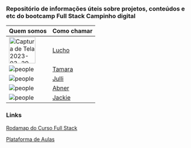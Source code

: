 ### Repositório de informações úteis sobre projetos, conteúdos e etc do bootcamp Full Stack Campinho digital


| Quem somos                                                             | Como chamar                                      | 
| -------------------------------------------------------------------    | ------------------------------------------------ | 
| <img width="72" alt="Captura de Tela 2023-03-29 às 15 03 20" src="https://user-images.githubusercontent.com/108235987/228628049-2adab3df-b604-4dc3-be50-50be18cac3f3.png">| [Lucho](https://www.linkedin.com/in/luis-parenti-718aa697/)| 
| ![people](https://github.com/tamaracosta.png?size=100)                 | [Tamara](http://github.com/Adaylon)               |
| ![ people](https://github.com/jjullimayanne.png?size=100)              | [Julli](http://github.com/jjullimayanne)          |
| ![ people](https://github.com/AbnerSantosss.png?size=100)              | [Abner](http://github.com/AbnerSantosss)          |
| ![ people](https://github.com/jackelinenascimento.png?size=100)        | [Jackie](https://github.com/jackelinenascimento)|



### Links
[Rodamap do Curso Full Stack]()

[Plataforma de Aulas](https://edu.campinhodigital.org/)


